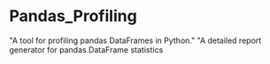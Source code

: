# Pandas_Profiling
"A tool for profiling pandas DataFrames in Python." "A detailed report generator for pandas DataFrame statistics
